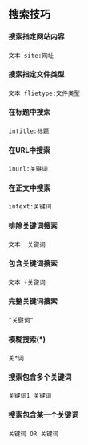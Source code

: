## 搜索技巧

#### 搜索指定网站内容

```shell
文本 site:网址
```

#### 搜索指定文件类型

```shell
文本 flietype:文件类型
```

#### 在标题中搜索

```shell
intitle:标题
```

#### 在URL中搜索

```shell
inurl:关键词
```

#### 在正文中搜索

```shell
intext:关键词
```

#### 排除关键词搜索

```shell
文本 -关键词
```

#### 包含关键词搜索

```shell
文本 +关键词
```

#### 完整关键词搜索

```
"关键词"
```

#### 模糊搜索(*)

```shell
关*词
```

#### 搜索包含多个关键词

```shell
关键词1 关键词
```

#### 搜索包含某一个关键词

```
关键词 OR 关键词
```

